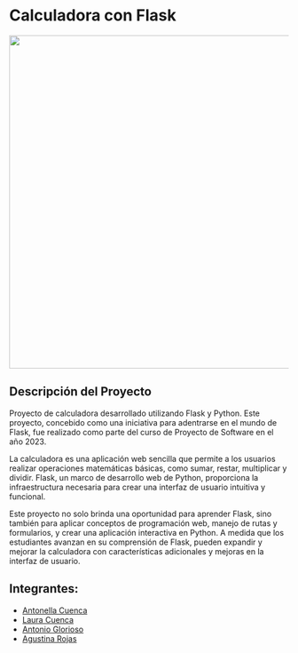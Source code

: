 # Calculadora con Flask
<img src="https://github.com/LauraCuenca/Calculadora/assets/80906205/1b8b20f7-679b-451e-b679-510b489da05d" width="700" height="600">

## Descripción del Proyecto

Proyecto de calculadora desarrollado utilizando Flask y Python. Este proyecto, concebido como una iniciativa para adentrarse en el mundo de Flask, fue realizado como parte del curso de Proyecto de Software en el año 2023.

La calculadora es una aplicación web sencilla que permite a los usuarios realizar operaciones matemáticas básicas, como sumar, restar, multiplicar y dividir. Flask, un marco de desarrollo web de Python, proporciona la infraestructura necesaria para crear una interfaz de usuario intuitiva y funcional.

Este proyecto no solo brinda una oportunidad para aprender Flask, sino también para aplicar conceptos de programación web, manejo de rutas y formularios, y crear una aplicación interactiva en Python. A medida que los estudiantes avanzan en su comprensión de Flask, pueden expandir y mejorar la calculadora con características adicionales y mejoras en la interfaz de usuario.

## Integrantes:

- [Antonella Cuenca](https://github.com/Fuwanto)
- [Laura Cuenca](https://github.com/LauraCuenca)
- [Antonio Glorioso](https://github.com/Ationno)
- [Agustina Rojas](https://github.com/agusrnfr)


